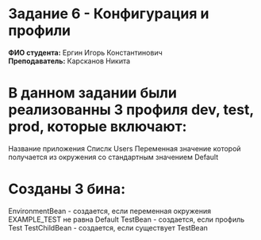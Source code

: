 # Задание 6 - Конфигурация и профили
 
 **ФИО студента:** Ергин Игорь Константинович  
 **Преподаватель:** Карсканов Никита

 # В данном задании были реализованны 3 профиля dev, test, prod, которые включают:
 Название приложения
 Спислк Users
 Переменная значение которой получается из окружения со стандартным значением Default

# Созданы 3 бина:
EnvironmentBean - создается, если переменная окружения EXAMPLE_TEST не равна Default
TestBean - создается, если профиль Test
TestChildBean - создается, если существует TestBean
